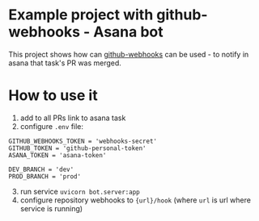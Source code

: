 # Example project with github-webhooks - Asana bot  

This project shows how can [github-webhooks][1] can be used - to notify in asana that task's PR was merged. 


# How to use it
1. add to all PRs link to asana task
2. configure `.env` file: 
```dotenv
GITHUB_WEBHOOKS_TOKEN = 'webhooks-secret'
GITHUB_TOKEN = 'github-personal-token'
ASANA_TOKEN = 'asana-token'

DEV_BRANCH = 'dev'
PROD_BRANCH = 'prod'
```
3. run service `uvicorn bot.server:app`
4. configure repository webhooks to `{url}/hook` (where `url` is url where service is running) 


[1]: https://github.com/karech/github-webhooks/

